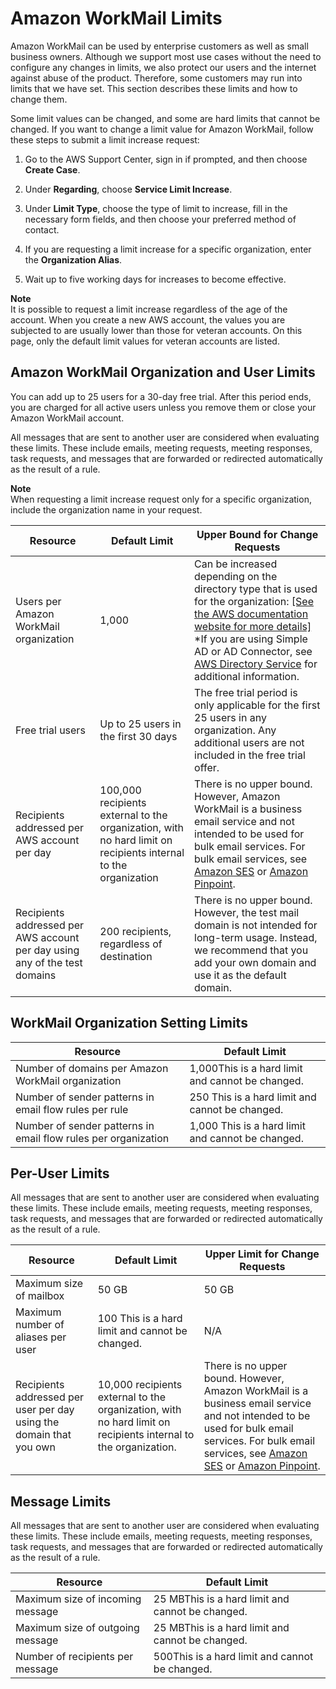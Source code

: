 # Amazon WorkMail Limits<a name="workmail_limits"></a>

Amazon WorkMail can be used by enterprise customers as well as small business owners\. Although we support most use cases without the need to configure any changes in limits, we also protect our users and the internet against abuse of the product\. Therefore, some customers may run into limits that we have set\. This section describes these limits and how to change them\.

Some limit values can be changed, and some are hard limits that cannot be changed\. If you want to change a limit value for Amazon WorkMail, follow these steps to submit a limit increase request:

1. Go to the AWS Support Center, sign in if prompted, and then choose **Create Case**\.

1. Under **Regarding**, choose **Service Limit Increase**\.

1. Under **Limit Type**, choose the type of limit to increase, fill in the necessary form fields, and then choose your preferred method of contact\.

1. If you are requesting a limit increase for a specific organization, enter the **Organization Alias**\.

1. Wait up to five working days for increases to become effective\.

**Note**  
It is possible to request a limit increase regardless of the age of the account\. When you create a new AWS account, the values you are subjected to are usually lower than those for veteran accounts\. On this page, only the default limit values for veteran accounts are listed\.

## Amazon WorkMail Organization and User Limits<a name="user_limits"></a>

You can add up to 25 users for a 30\-day free trial\. After this period ends, you are charged for all active users unless you remove them or close your Amazon WorkMail account\.

All messages that are sent to another user are considered when evaluating these limits\. These include emails, meeting requests, meeting responses, task requests, and messages that are forwarded or redirected automatically as the result of a rule\.

**Note**  
When requesting a limit increase request only for a specific organization, include the organization name in your request\.


| Resource | Default Limit  | Upper Bound for Change Requests  | 
| --- | --- | --- | 
|  Users per Amazon WorkMail organization  |  1,000  |  Can be increased depending on the directory type that is used for the organization: [\[See the AWS documentation website for more details\]](http://docs.aws.amazon.com/workmail/latest/adminguide/workmail_limits.html) \*If you are using Simple AD or AD Connector, see [AWS Directory Service](https://docs.aws.amazon.com/directoryservice/latest/admin-guide/what_is.html) for additional information\.  | 
| Free trial users |  Up to 25 users in the first 30 days  |  The free trial period is only applicable for the first 25 users in any organization\. Any additional users are not included in the free trial offer\.  | 
| Recipients addressed per AWS account per day  | 100,000 recipients external to the organization, with no hard limit on recipients internal to the organization | There is no upper bound\. However, Amazon WorkMail is a business email service and not intended to be used for bulk email services\. For bulk email services, see [Amazon SES](https://aws.amazon.com/ses/) or [Amazon Pinpoint](https://aws.amazon.com/pinpoint/)\. | 
| Recipients addressed per AWS account per day using any of the test domains | 200 recipients, regardless of destination | There is no upper bound\. However, the test mail domain is not intended for long\-term usage\. Instead, we recommend that you add your own domain and use it as the default domain\. | 

## WorkMail Organization Setting Limits<a name="organization_limits"></a>


| Resource | Default Limit | 
| --- | --- | 
| Number of domains per Amazon WorkMail organization | 1,000This is a hard limit and cannot be changed\.  | 
|  Number of sender patterns in email flow rules per rule  |  250 This is a hard limit and cannot be changed\.  | 
|  Number of sender patterns in email flow rules per organization  |  1,000 This is a hard limit and cannot be changed\.  | 

## Per\-User Limits<a name="per_user_limits"></a>

All messages that are sent to another user are considered when evaluating these limits\. These include emails, meeting requests, meeting responses, task requests, and messages that are forwarded or redirected automatically as the result of a rule\.


| Resource | Default Limit | Upper Limit for Change Requests | 
| --- | --- | --- | 
| Maximum size of mailbox | 50 GB |  50 GB  | 
| Maximum number of aliases per user |  100 This is a hard limit and cannot be changed\.  |  N/A  | 
| Recipients addressed per user per day using the domain that you own | 10,000 recipients external to the organization, with no hard limit on recipients internal to the organization\. | There is no upper bound\. However, Amazon WorkMail is a business email service and not intended to be used for bulk email services\. For bulk email services, see [Amazon SES](https://aws.amazon.com/ses/) or [Amazon Pinpoint](https://aws.amazon.com/pinpoint/)\. | 

## Message Limits<a name="message_limits"></a>

All messages that are sent to another user are considered when evaluating these limits\. These include emails, meeting requests, meeting responses, task requests, and messages that are forwarded or redirected automatically as the result of a rule\.


| Resource  | Default Limit  | 
| --- | --- | 
|  Maximum size of incoming message  | 25 MBThis is a hard limit and cannot be changed\. | 
| Maximum size of outgoing message | 25 MBThis is a hard limit and cannot be changed\. | 
|  Number of recipients per message  | 500This is a hard limit and cannot be changed\. | 